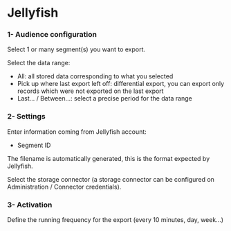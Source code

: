 # Jellyfish

### 1- Audience configuration

Select 1 or many segment(s) you want to export.

Select the data range:

* All: all stored data corresponding to what you selected
* Pick up where last export left off: differential export, you can export only records which were not exported on the last export
* Last... / Between...: select a precise period for the data range

### 2- Settings

Enter information coming from Jellyfish account:

* Segment ID

The filename is automatically generated, this is the format expected by Jellyfish.

Select the storage connector (a storage connector can be configured on Administration / Connector credentials).

### 3- Activation

Define the running frequency for the export (every 10 minutes, day, week...)
